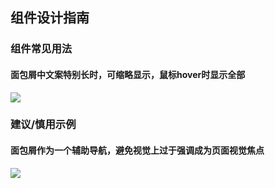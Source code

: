 ## 组件设计指南


### 组件常见用法

#### 面包屑中文案特别长时，可缩略显示，鼠标hover时显示全部


![](https://oteam-tdesign-1258344706.cos.ap-guangzhou.myqcloud.com/site/design/%E9%9D%A2%E5%8C%85-%E5%B8%B8%E8%A7%84.png)



### 建议/慎用示例

#### 面包屑作为一个辅助导航，避免视觉上过于强调成为页面视觉焦点


![](https://oteam-tdesign-1258344706.cos.ap-guangzhou.myqcloud.com/site/design/%E9%9D%A2%E5%8C%85%E5%B1%91-%E5%BB%BA%E8%AE%AE%E6%85%8E%E7%94%A8.png)











